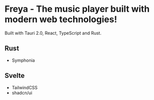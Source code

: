 # Freya - The music player built with modern web technologies!

Built with Tauri 2.0, React, TypeScript and Rust.

## Rust

- Symphonia

## Svelte

- TailwindCSS
- shadcn/ui
